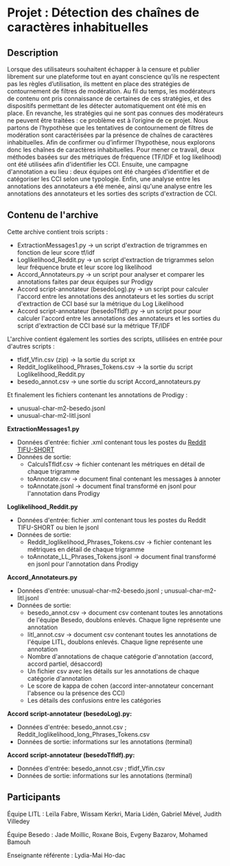 # Projet : Détection des chaînes de caractères inhabituelles

## Description 
Lorsque des utilisateurs souhaitent échapper à la censure et publier librement sur une plateforme tout en ayant  conscience qu’ils ne respectent pas les règles d’utilisation, ils mettent en place des stratégies de contournement de filtres de modération. Au fil du temps, les modérateurs de contenu ont pris connaissance de certaines de ces stratégies, et des dispositifs permettant de les détecter automatiquement ont été mis en place. En revanche, les stratégies qui ne sont pas connues des modérateurs ne peuvent être traitées : ce problème est à l’origine de ce projet. Nous partons de l’hypothèse que les tentatives de contournement de filtres de modération sont caractérisées par la présence de chaînes de caractères inhabituelles. Afin de confirmer ou d’infirmer l’hypothèse, nous explorons donc les chaînes de caractères inhabituelles.
Pour mener ce travail, deux méthodes basées sur des métriques de fréquence (TF/IDF et log likelihood) ont été utilisées afin d'identifier les CCI. Ensuite, une campagne d'annotation a eu lieu : deux équipes ont été chargées d'identifier et de catégoriser les CCI selon une typologie. Enfin, une analyse entre les annotations des annotateurs a été menée, ainsi qu'une analyse entre les annotations des annotateurs et les sorties des scripts d'extraction de CCI.

## Contenu de l'archive 
Cette archive contient trois scripts :
- ExtractionMessages1.py -> un script d'extraction de trigrammes en fonction de leur score tf/idf
- Loglikelihood_Reddit.py -> un script d'extraction de trigrammes selon leur fréquence brute et leur score log likelihood
- Accord_Annotateurs.py -> un script pour analyser et comparer les annotations faites par deux équipes sur Prodigy
- Accord script-annotateur (besedoLog).py -> un script pour calculer l'accord entre les annotations des annotateurs et les sorties du script d'extraction de CCI basé sur la métrique du Log Likelihood
- Accord script-annotateur (besedoTfIdf).py -> un script pour pour calculer l'accord entre les annotations des annotateurs et les sorties du script d'extraction de CCI basé sur la métrique TF/IDF

L'archive contient également les sorties des scripts, utilisées en entrée pour d'autres scripts :
- tfidf_Vfin.csv (zip) -> la sortie du script xx
- Reddit_loglikelihood_Phrases_Tokens.csv -> la sortie du script Loglikelihood_Reddit.py
- besedo_annot.csv -> une sortie du script Accord_annotateurs.py

Et finalement les fichiers contenant les annotations de Prodigy :
- unusual-char-m2-besedo.jsonl
- unusual-char-m2-litl.jsonl

**ExtractionMessages1.py**
- Données d'entrée: fichier .xml contenant tous les postes du [Reddit TIFU-SHORT](https://github.com/ctr4si/MMN)
- Données de sortie:
  - CalculsTfIdf.csv -> fichier contenant les métriques en détail de chaque trigramme
  - toAnnotate.csv -> document final contenant les messages à annoter
  - toAnnotate.jsonl -> document final transformé en jsonl pour l'annotation dans Prodigy

**Loglikelihood_Reddit.py**
- Données d'entrée: fichier .xml contenant tous les postes du Reddit TIFU-SHORT ou bien le jsonl
- Données de sortie:
  - Reddit_loglikelihood_Phrases_Tokens.csv -> fichier contenant les métriques en détail de chaque trigramme
  - toAnnotate_LL_Phrases_Tokens.jsonl -> document final transformé en jsonl pour l'annotation dans Prodigy

**Accord_Annotateurs.py**
- Données d'entrée: unusual-char-m2-besedo.jsonl ; unusual-char-m2-litl.jsonl 
- Données de sortie:
  - besedo_annot.csv -> document csv contenant toutes les annotations de l'équipe Besedo, doublons enlevés. Chaque ligne représente une annotation
  - litl_annot.csv -> document csv contenant toutes les annotations de l'équipe LITL, doublons enlevés. Chaque ligne représente une annotation
  - Nombre d'annotations de chaque catégorie d'annotation (accord, accord partiel, désaccord)
  - Un fichier csv avec les détails sur les annotations de chaque catégorie d'annotation
  - Le score de kappa de cohen (accord inter-annotateur concernant l'absence ou la présence des CCI)
  - Les détails des confusions entre les catégories

**Accord script-annotateur (besedoLog).py:**
- Données d'entrée: besedo_annot.csv ; Reddit_loglikelihood_long_Phrases_Tokens.csv
- Données de sortie: informations sur les annotations (terminal)

**Accord script-annotateur (besedoTfIdf).py:**
- Données d'entrée: besedo_annot.csv ; tfidf_Vfin.csv
- Données de sortie: informations sur les annotations (terminal)

## Participants 
Équipe LITL : Leïla Fabre, Wissam Kerkri, Maria Lidén, Gabriel Mével, Judith Villedey

Équipe Besedo : Jade Moillic, Roxane Bois, Evgeny Bazarov, Mohamed Bamouh

Enseignante référente : Lydia-Mai Ho-dac
